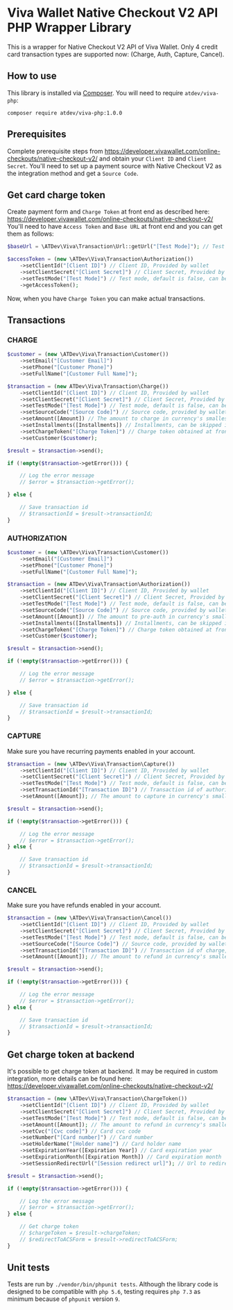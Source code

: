 # Viva Wallet Native Checkout V2 API PHP Wrapper Library

This is a wrapper for Native Checkout V2 API of Viva Wallet.
Only 4 credit card transaction types are supported now: (Charge, Auth, Capture, Cancel).

## How to use

This library is installed via [Composer](http://getcomposer.org/). You will need to require `atdev/viva-php`:

```
composer require atdev/viva-php:1.0.0
```

## Prerequisites

Complete prerequisite steps from https://developer.vivawallet.com/online-checkouts/native-checkout-v2/ and obtain your `Client ID` and `Client Secret`.
You'll need to set up a payment source with Native Checkout V2  as the integration method and get a `Source Code`.

## Get card charge token

Create payment form and `Charge Token` at front end as described here: https://developer.vivawallet.com/online-checkouts/native-checkout-v2/
You'll need to have `Access Token` and `Base URL` at front end and you can get them as follows:

```php
$baseUrl = \ATDev\Viva\Transaction\Url::getUrl("[Test Mode]"); // Test mode, default is false

$accessToken = (new \ATDev\Viva\Transaction\Authorization())
	->setClientId("[Client ID]") // Client ID, Provided by wallet
	->setClientSecret("[Client Secret]") // Client Secret, Provided by wallet
	->setTestMode("[Test Mode]") // Test mode, default is false, can be skipped
	->getAccessToken();
```

Now, when you have `Charge Token` you can make actual transactions.

## Transactions

### CHARGE

```php
$customer = (new \ATDev\Viva\Transaction\Customer())
	->setEmail("[Customer Email]")
	->setPhone("[Customer Phone]")
	->setFullName("[Customer Full Name]");

$transaction = (new ATDev\Viva\Transaction\Charge())
	->setClientId("[Client ID]") // Client ID, Provided by wallet
	->setClientSecret("[Client Secret]") // Client Secret, Provided by wallet
	->setTestMode("[Test Mode]") // Test mode, default is false, can be skipped
	->setSourceCode("[Source Code]") // Source code, provided by wallet
	->setAmount([Amount]) // The amount to charge in currency's smallest denomination (e.g amount in pounds x 100) *integer*
	->setInstallments([Installments]) // Installments, can be skipped in not used *integer*
	->setChargeToken("[Charge Token]") // Charge token obtained at front end
	->setCustomer($customer);

$result = $transaction->send();

if (!empty($transaction->getError())) {

	// Log the error message
	// $error = $transaction->getError();

} else {

	// Save transaction id
	// $transactionId = $result->transactionId;
}
```

### AUTHORIZATION

```php
$customer = (new \ATDev\Viva\Transaction\Customer())
	->setEmail("[Customer Email]")
	->setPhone("[Customer Phone]")
	->setFullName("[Customer Full Name]");

$transaction = (new ATDev\Viva\Transaction\Authorization())
	->setClientId("[Client ID]") // Client ID, Provided by wallet
	->setClientSecret("[Client Secret]") // Client Secret, Provided by wallet
	->setTestMode("[Test Mode]") // Test mode, default is false, can be skipped
	->setSourceCode("[Source Code]") // Source code, provided by wallet
	->setAmount([Amount]) // The amount to pre-auth in currency's smallest denomination (e.g amount in pounds x 100) *integer*
	->setInstallments([Installments]) // Installments, can be skipped in not used *integer*
	->setChargeToken("[Charge Token]") // Charge token obtained at front end
	->setCustomer($customer);

$result = $transaction->send();

if (!empty($transaction->getError())) {

	// Log the error message
	// $error = $transaction->getError();

} else {

	// Save transaction id
	// $transactionId = $result->transactionId;
}
```

### CAPTURE

Make sure you have recurring payments enabled in your account.

```php
$transaction = (new \ATDev\Viva\Transaction\Capture())
	->setClientId("[Client ID]") // Client ID, Provided by wallet
	->setClientSecret("[Client Secret]") // Client Secret, Provided by wallet
	->setTestMode("[Test Mode]") // Test mode, default is false, can be skipped
	->setTransactionId("[Transaction ID]") // Transaction id of authorization transaction
	->setAmount([Amount]); // The amount to capture in currency's smallest denomination (e.g amount in pounds x 100) *integer*

$result = $transaction->send();

if (!empty($transaction->getError())) {

	// Log the error message
	// $error = $transaction->getError();
} else {

	// Save transaction id
	// $transactionId = $result->transactionId;
}
```

### CANCEL

Make sure you have refunds enabled in your account.

```php
$transaction = (new \ATDev\Viva\Transaction\Cancel())
	->setClientId("[Client ID]") // Client ID, Provided by wallet
	->setClientSecret("[Client Secret]") // Client Secret, Provided by wallet
	->setTestMode("[Test Mode]") // Test mode, default is false, can be skipped
	->setSourceCode("[Source Code]") // Source code, provided by wallet
	->setTransactionId("[Transaction ID]") // Transaction id of charge, authorization or capture transaction
	->setAmount([Amount]); // The amount to refund in currency's smallest denomination (e.g amount in pounds x 100) *integer*

$result = $transaction->send();

if (!empty($transaction->getError())) {

	// Log the error message
	// $error = $transaction->getError();
} else {

	// Save transaction id
	// $transactionId = $result->transactionId;
}
```

## Get charge token at backend

It's possible to get charge token at backend. It may be required in custom integration, more details can be found here: https://developer.vivawallet.com/online-checkouts/native-checkout-v2/

```php
$transaction = (new \ATDev\Viva\Transaction\ChargeToken())
	->setClientId("[Client ID]") // Client ID, Provided by wallet
	->setClientSecret("[Client Secret]") // Client Secret, Provided by wallet
	->setTestMode("[Test Mode]") // Test mode, default is false, can be skipped
	->setAmount([Amount]); // The amount to refund in currency's smallest denomination (e.g amount in pounds x 100) *integer*
	->setCvc("[Cvc code]") // Card cvc code
	->setNumber("[Card number]") // Card number
	->setHolderName("[Holder name]") // Card holder name
	->setExpirationYear([Expiration Year]) // Card expiration year
	->setExpirationMonth([Expiration Month]) // Card expiration month
	->setSessionRedirectUrl("[Session redirect url]"); // Url to redirect when authentication session finished

$result = $transaction->send();

if (!empty($transaction->getError())) {

	// Log the error message
	// $error = $transaction->getError();
} else {

	// Get charge token
	// $chargeToken = $result->chargeToken;
	// $redirectToACSForm = $result->redirectToACSForm;
}
```

## Unit tests

Tests are run by `./vendor/bin/phpunit tests`. Although the library code is designed to be compatible with `php 5.6`, testing
requires `php 7.3` as minimum because of `phpunit` version `9`.